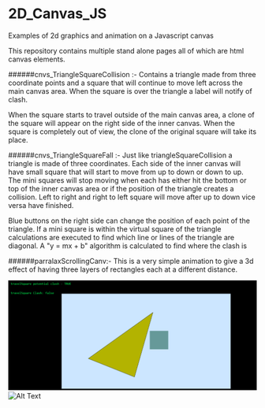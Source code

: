 # 2D_Canvas_JS
Examples of 2d graphics and animation on a Javascript canvas

This repository contains multiple stand alone pages all of which are html canvas elements.

######cnvs_TriangleSquareCollision :-
Contains a triangle made from three coordinate points and a square that will continue
to move left across the main canvas area.
When the square is over the triangle a label will notify of clash.

When the square starts to travel outside of the main canvas area, a clone of the square will appear on the right side
of the inner canvas. When the square is completely out of view, the clone of the original square will take its place.


######cnvs_TriangleSquareFall :-
Just like triangleSquareCollision a triangle is made of three coordinates. Each side of the inner canvas will have
small square that will start to move from up to down or down to up. The mini squares will stop moving when each has
either hit the bottom or top of the inner canvas area or if the position of the triangle creates a collision.
Left to right and right to left square will move after up to down vice versa have finished.

Blue buttons on the right side can change the position of each point of the triangle.
If a mini square is within the virtual square of the triangle calculations are executed to find which line or lines
of the triangle are diagonal. A "y = mx + b" algorithm is calculated to find where the clash is


######parralaxScrollingCanv:-
This is a very simple animation to give a 3d effect of having three layers of rectangles each at a different distance.

![screenshot](/screenshots/triSquareCollision1.png)
![Alt Text](url)
